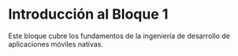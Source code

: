 # Introducción al Bloque 1

Este bloque cubre los fundamentos de la ingeniería de desarrollo de aplicaciones móviles nativas.
